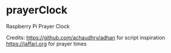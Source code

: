 # prayerClock
Raspberry Pi Prayer Clock

Credits:
https://github.com/achaudhry/adhan for script inspiration
https://jaffari.org for prayer times